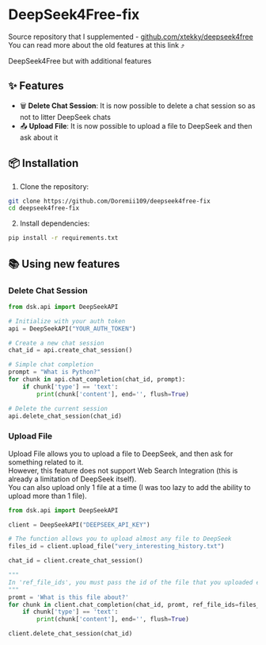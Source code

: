 # DeepSeek4Free-fix
Source repository that I supplemented - [github.com/xtekky/deepseek4free](https://github.com/xtekky/deepseek4free) <br>
You can read more about the old features at this link ⤴

DeepSeek4Free but with additional features

## ✨ Features
- 🗑 **Delete Chat Session**: It is now possible to delete a chat session so as not to litter DeepSeek chats
- 📤 **Upload File**: It is now possible to upload a file to DeepSeek and then ask about it

## 📦 Installation

1. Clone the repository:
```bash
git clone https://github.com/Doremii109/deepseek4free-fix
cd deepseek4free-fix
```

2. Install dependencies:
```bash
pip install -r requirements.txt
```

## 📚 Using new features

### Delete Chat Session
```python
from dsk.api import DeepSeekAPI

# Initialize with your auth token
api = DeepSeekAPI("YOUR_AUTH_TOKEN")

# Create a new chat session
chat_id = api.create_chat_session()

# Simple chat completion
prompt = "What is Python?"
for chunk in api.chat_completion(chat_id, prompt):
    if chunk['type'] == 'text':
        print(chunk['content'], end='', flush=True)

# Delete the current session
api.delete_chat_session(chat_id)
```

### Upload File
Upload File allows you to upload a file to DeepSeek, and then ask for something related to it. <br>
However, this feature does not support Web Search Integration (this is already a limitation of DeepSeek itself). <br>
You can also upload only 1 file at a time (I was too lazy to add the ability to upload more than 1 file).

```python
from dsk.api import DeepSeekAPI

client = DeepSeekAPI("DEEPSEEK_API_KEY")

# The function allows you to upload almost any file to DeepSeek
files_id = client.upload_file("very_interesting_history.txt")

chat_id = client.create_chat_session()

"""
In 'ref_file_ids', you must pass the id of the file that you uploaded earlier.
"""
promt = 'What is this file about?'
for chunk in client.chat_completion(chat_id, promt, ref_file_ids=files_id, thinking_enabled=False, search_enabled=False):
    if chunk['type'] == 'text':
        print(chunk['content'], end='', flush=True)

client.delete_chat_session(chat_id)
```
